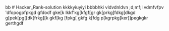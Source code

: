 bb # Hacker_Rank-solution
kkkkyiuyiyi
bbbbhki
vldvdnldvn
;d;mf;l
vdmfvfpv
'dfopogpfpkgd
gfdodf
gke[k
lkkf'kg[kfgf[gr
gk[prkg[fdkg[dkgd
g[pek[pg[[dk[frkg][k
gkf[kg
[fpkg[
gkfg
k[fdg
p[kgrpkg[ker\]]pegkgkr\
gerthgdf

